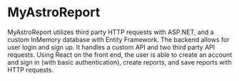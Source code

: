 # MyAstroReport

MyAstroReport utilizes third party HTTP requests with ASP.NET, and a custom InMemory database with Entity Framework. The backend allows for user login and sign up.  It handles a custom API and two third party API requests. Using React on the front end, the user is able to create an account and sign in (with basic authentication), create reports, and save reports with HTTP requests.
